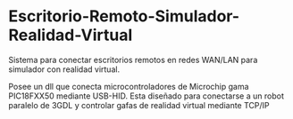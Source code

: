 # Escritorio-Remoto-Simulador-Realidad-Virtual

Sistema para conectar escritorios remotos en redes WAN/LAN para simulador con realidad virtual. 

Posee un dll que conecta microcontroladores de Microchip gama PIC18FXX50 mediante USB-HID.
Esta diseñado para conectarse a un robot paralelo de 3GDL y controlar gafas de realidad virtual mediante TCP/IP

